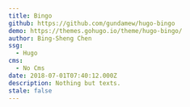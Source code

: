 ```yaml
---
title: Bingo
github: https://github.com/gundamew/hugo-bingo
demo: https://themes.gohugo.io/theme/hugo-bingo/
author: Bing-Sheng Chen
ssg:
  - Hugo
cms:
  - No Cms
date: 2018-07-01T07:40:12.000Z
description: Nothing but texts.
stale: false
---
```

